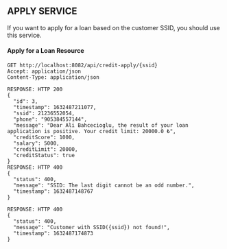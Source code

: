 ## APPLY SERVICE

If you want to apply for a loan based on the customer SSID, you should use this service.

####  Apply for a Loan Resource
```
GET http://localhost:8082/api/credit-apply/{ssid}
Accept: application/json
Content-Type: application/json

RESPONSE: HTTP 200 
{
  "id": 3,
  "timestamp": 1632487211077,
  "ssid": 21236552054,
  "phone": "905384557144",
  "message": "Dear Ali Bahcecioglu, the result of your loan application is positive. Your credit limit: 20000.0 ₺",
  "creditScore": 1000,
  "salary": 5000,
  "creditLimit": 20000,
  "creditStatus": true
}
RESPONSE: HTTP 400
{
  "status": 400,
  "message": "SSID: The last digit cannot be an odd number.",
  "timestamp": 1632487148767
}

RESPONSE: HTTP 400
{
  "status": 400,
  "message": "Customer with SSID({ssid}) not found!",
  "timestamp": 1632487174873
}
```

